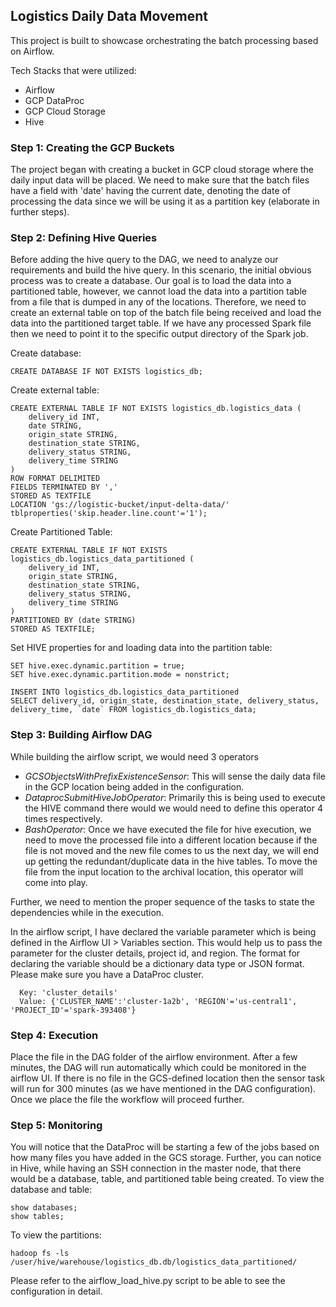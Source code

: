 ## Logistics Daily Data Movement 

This project is built to showcase orchestrating the batch processing based on Airflow.

Tech Stacks that were utilized:
- Airflow
- GCP DataProc
- GCP Cloud Storage
- Hive


### Step 1: Creating the GCP Buckets
The project began with creating a bucket in GCP cloud storage where the daily input data will be placed. We need to make sure that the batch files have a field with 'date' having the current date, denoting the date of processing the data since we will be using it as a partition key (elaborate in further steps).

### Step 2: Defining Hive Queries
Before adding the hive query to the DAG, we need to analyze our requirements and build the hive query. In this scenario, the initial obvious process was to create a database. Our goal is to load the data into a partitioned table, however, we cannot load the data into a partition table from a file that is dumped in any of the locations. Therefore, we need to create an external table on top of the batch file being received and load the data into the partitioned target table. If we have any processed Spark file then we need to point it to the specific output directory of the Spark job.

Create database:

    CREATE DATABASE IF NOT EXISTS logistics_db;

Create external table:

    CREATE EXTERNAL TABLE IF NOT EXISTS logistics_db.logistics_data (
        delivery_id INT,
        date STRING,
        origin_state STRING,
        destination_state STRING,
        delivery_status STRING,
        delivery_time STRING
    )
    ROW FORMAT DELIMITED
    FIELDS TERMINATED BY ','
    STORED AS TEXTFILE
    LOCATION 'gs://logistic-bucket/input-delta-data/'
    tblproperties('skip.header.line.count'='1');
            

Create Partitioned Table:

    CREATE EXTERNAL TABLE IF NOT EXISTS logistics_db.logistics_data_partitioned (
        delivery_id INT,
        origin_state STRING,
        destination_state STRING,
        delivery_status STRING,
        delivery_time STRING
    )
    PARTITIONED BY (date STRING)
    STORED AS TEXTFILE;

Set HIVE properties for and loading data into the partition table:

    SET hive.exec.dynamic.partition = true;
    SET hive.exec.dynamic.partition.mode = nonstrict;
    
    INSERT INTO logistics_db.logistics_data_partitioned
    SELECT delivery_id, origin_state, destination_state, delivery_status, delivery_time, `date` FROM logistics_db.logistics_data;

### Step 3: Building Airflow DAG
While building the airflow script, we would need 3 operators
- _GCSObjectsWithPrefixExistenceSensor_: This will sense the daily data file in the GCP location being added in the configuration.
- _DataprocSubmitHiveJobOperator_: Primarily this is being used to execute the HIVE command there would we would need to define this operator 4 times respectively.
- _BashOperator_: Once we have executed the file for hive execution, we need to move the processed file into a different location because if the file is not moved and the new file comes to us the next day, we will end up getting the redundant/duplicate data in the hive tables. To move the file from the input location to the archival location, this operator will come into play.

Further, we need to mention the proper sequence of the tasks to state the dependencies while in the execution.

In the airflow script, I have declared the variable parameter which is being defined in the Airflow UI > Variables section. This would help us to pass the parameter for the cluster details, project id, and region. The format for declaring the variable should be a dictionary data type or JSON format. Please make sure you have a DataProc cluster.

      Key: 'cluster_details'
      Value: {'CLUSTER_NAME':'cluster-1a2b', 'REGION'='us-central1', 'PROJECT_ID'='spark-393408'}

### Step 4: Execution
Place the file in the DAG folder of the airflow environment. After a few minutes, the DAG will run automatically which could be monitored in the airflow UI. If there is no file in the GCS-defined location then the sensor task will run for 300 minutes (as we have mentioned in the DAG configuration). Once we place the file the workflow will proceed further.

### Step 5: Monitoring
You will notice that the DataProc will be starting a few of the jobs based on how many files you have added in the GCS storage. Further, you can notice in Hive, while having an SSH connection in the master node, that there would be a database, table, and partitioned table being created.
To view the database and table:

    show databases;
    show tables;
    
To view the partitions:

    hadoop fs -ls /user/hive/warehouse/logistics_db.db/logistics_data_partitioned/


Please refer to the airflow_load_hive.py script to be able to see the configuration in detail.
